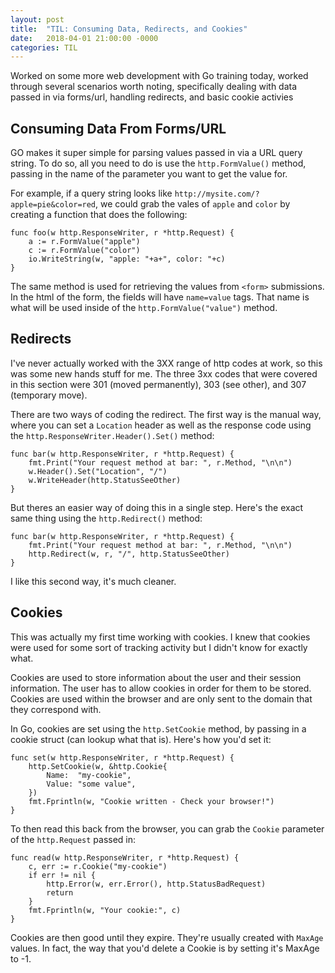 ```yaml
---
layout: post
title:  "TIL: Consuming Data, Redirects, and Cookies"
date:   2018-04-01 21:00:00 -0000
categories: TIL
---
```

Worked on some more web development with Go training today, worked through several scenarios worth noting, specifically dealing with data passed in via forms/url, handling redirects, and basic cookie activies

## Consuming Data From Forms/URL
GO makes it super simple for parsing values passed in via a URL query string. To do so, all you need to do is use the `http.FormValue()` method, passing in the name of the parameter you want to get the value for.

For example, if a query string looks like `http://mysite.com/?apple=pie&color=red`, we could grab the vales of `apple` and `color` by creating a function that does the following:

```golang
func foo(w http.ResponseWriter, r *http.Request) {
	a := r.FormValue("apple")
	c := r.FormValue("color")
	io.WriteString(w, "apple: "+a+", color: "+c)
}
```

The same method is used for retrieving the values from `<form>` submissions. In the html of the form, the fields will have `name=value` tags. That name is what will be used inside of the `http.FormValue("value")` method.

## Redirects
I've never actually worked with the 3XX range of http codes at work, so this was some new hands stuff for me. The three 3xx codes that were covered in this section were 301 (moved permanently), 303 (see other), and 307 (temporary move).

There are two ways of coding the redirect. The first way is the manual way, where you can set a `Location` header as well as the response code using the `http.ResponseWriter.Header().Set()` method:

```golang
func bar(w http.ResponseWriter, r *http.Request) {
	fmt.Print("Your request method at bar: ", r.Method, "\n\n")
	w.Header().Set("Location", "/")
	w.WriteHeader(http.StatusSeeOther)
}
```

But theres an easier way of doing this in a single step. Here's the exact same thing using the `http.Redirect()` method:

```golang
func bar(w http.ResponseWriter, r *http.Request) {
	fmt.Print("Your request method at bar: ", r.Method, "\n\n")
	http.Redirect(w, r, "/", http.StatusSeeOther)
}
```

I like this second way, it's much cleaner.

## Cookies
This was actually my first time working with cookies. I knew that cookies were used for some sort of tracking activity but I didn't know for exactly what.

Cookies are used to store information about the user and their session information. The user has to allow cookies in order for them to be stored. Cookies are used within the browser and are only sent to the domain that they correspond with.

In Go, cookies are set using the `http.SetCookie` method, by passing in a cookie struct (can lookup what that is). Here's how you'd set it:

```golang
func set(w http.ResponseWriter, r *http.Request) {
	http.SetCookie(w, &http.Cookie{
		Name:  "my-cookie",
		Value: "some value",
	})
	fmt.Fprintln(w, "Cookie written - Check your browser!")
}
```

To then read this back from the browser, you can grab the `Cookie` parameter of the `http.Request` passed in:

```golang
func read(w http.ResponseWriter, r *http.Request) {
	c, err := r.Cookie("my-cookie")
	if err != nil {
		http.Error(w, err.Error(), http.StatusBadRequest)
		return
	}
	fmt.Fprintln(w, "Your cookie:", c)
}
```

Cookies are then good until they expire. They're usually created with `MaxAge` values. In fact, the way that you'd delete a Cookie is by setting it's MaxAge to -1.